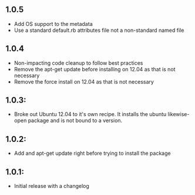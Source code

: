 ## 1.0.5
* Add OS support to the metadata
* Use a standard default.rb attributes file not a non-standard named file

## 1.0.4
* Non-impacting code cleanup to follow best practices
* Remove the apt-get update before installing on 12.04 as that is not necessary
* Remove the force install on 12.04 as that is not necessary

## 1.0.3:
* Broke out Ubuntu 12.04 to it's own recipe. It installs the ubuntu likewise-open package and is not bound to a version.

## 1.0.2:
* Add and apt-get update right before trying to install the package

## 1.0.1:
* Initial release with a changelog

